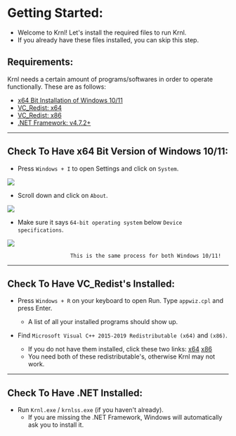 # Getting Started:

- Welcome to Krnl! Let's install the required files to run Krnl.
- If you already have these files installed, you can skip this step.

## Requirements:
Krnl needs a certain amount of programs/softwares in order to operate functionally. These are as follows:
- [x64 Bit Installation of Windows 10/11](https://www.microsoft.com/en-us/software-download/windows10)
- [VC_Redist: x64](https://aka.ms/vs/16/release/vc_redist.x64.exe)
- [VC_Redist: x86](https://aka.ms/vs/16/release/vc_redist.x86.exe)
- [.NET Framework: v4.7.2+](https://dotnet.microsoft.com/download/dotnet-framework/thank-you/net472-web-installer)

---

## Check To Have x64 Bit Version of Windows 10/11:
- Press `Windows + I` to open Settings and click on `System`.
<p align="left">
    <img src="https://i.imgur.com/cOcSv2L.png">
</p>

- Scroll down and click on `About`.
<p align="left">
    <img src="https://i.imgur.com/gfhjRAN.png">
</p>

- Make sure it says `64-bit operating system` below `Device specifications`.
<p align="left">
    <img src="https://i.imgur.com/nT2phyp.png">
</p>

                        This is the same process for both Windows 10/11!
---

## Check To Have VC_Redist's Installed:
- Press `Windows + R` on your keyboard to open Run. Type `appwiz.cpl` and press Enter.
    - A list of all your installed programs should show up.

- Find `Microsoft Visual C++ 2015-2019 Redistributable (x64)` and `(x86)`.
    - If you do not have them installed, click these two links: [x64](https://aka.ms/vs/16/release/vc_redist.x64.exe) [x86](https://aka.ms/vs/16/release/vc_redist.x86.exe)
    - You need both of these redistributable's, otherwise Krnl may not work.

---

## Check To Have .NET Installed:
- Run `Krnl.exe` / `krnlss.exe` (if you haven't already).
    - If you are missing the .NET Framework, Windows will automatically ask you to install it.